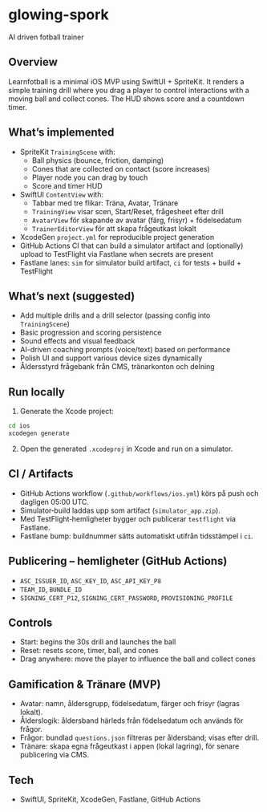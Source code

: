 # glowing-spork
AI driven fotball trainer

## Overview
Learnfotball is a minimal iOS MVP using SwiftUI + SpriteKit. It renders a simple training drill where you drag a player to control interactions with a moving ball and collect cones. The HUD shows score and a countdown timer.

## What’s implemented
- SpriteKit `TrainingScene` with:
  - Ball physics (bounce, friction, damping)
  - Cones that are collected on contact (score increases)
  - Player node you can drag by touch
  - Score and timer HUD
- SwiftUI `ContentView` with:
  - Tabbar med tre flikar: Träna, Avatar, Tränare
  - `TrainingView` visar scen, Start/Reset, frågesheet efter drill
  - `AvatarView` för skapande av avatar (färg, frisyr) + födelsedatum
  - `TrainerEditorView` för att skapa frågeutkast lokalt
- XcodeGen `project.yml` for reproducible project generation
- GitHub Actions CI that can build a simulator artifact and (optionally) upload to TestFlight via Fastlane when secrets are present
- Fastlane lanes: `sim` for simulator build artifact, `ci` for tests + build + TestFlight

## What’s next (suggested)
- Add multiple drills and a drill selector (passing config into `TrainingScene`)
- Basic progression and scoring persistence
- Sound effects and visual feedback
- AI-driven coaching prompts (voice/text) based on performance
- Polish UI and support various device sizes dynamically
 - Åldersstyrd frågebank från CMS, tränarkonton och delning

## Run locally
1) Generate the Xcode project:
```bash
cd ios
xcodegen generate
```
2) Open the generated `.xcodeproj` in Xcode and run on a simulator.

## CI / Artifacts
- GitHub Actions workflow (`.github/workflows/ios.yml`) körs på push och dagligen 05:00 UTC.
- Simulator‑build laddas upp som artifact (`simulator_app.zip`).
- Med TestFlight‑hemligheter bygger och publicerar `testflight` via Fastlane.
- Fastlane bump: buildnummer sätts automatiskt utifrån tidsstämpel i `ci`.
## Publicering – hemligheter (GitHub Actions)
- `ASC_ISSUER_ID`, `ASC_KEY_ID`, `ASC_API_KEY_P8`
- `TEAM_ID`, `BUNDLE_ID`
- `SIGNING_CERT_P12`, `SIGNING_CERT_PASSWORD`, `PROVISIONING_PROFILE`


## Controls
- Start: begins the 30s drill and launches the ball
- Reset: resets score, timer, ball, and cones
- Drag anywhere: move the player to influence the ball and collect cones

## Gamification & Tränare (MVP)
- Avatar: namn, åldersgrupp, födelsedatum, färger och frisyr (lagras lokalt).
- Ålderslogik: åldersband härleds från födelsedatum och används för frågor.
- Frågor: bundlad `questions.json` filtreras per åldersband; visas efter drill.
- Tränare: skapa egna frågeutkast i appen (lokal lagring), för senare publicering via CMS.

## Tech
- SwiftUI, SpriteKit, XcodeGen, Fastlane, GitHub Actions

